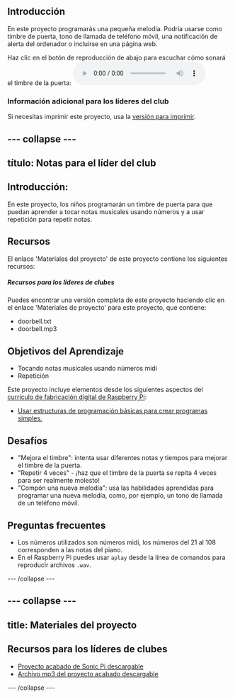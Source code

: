 ## Introducción

En este proyecto programarás una pequeña melodía. Podría usarse como timbre de puerta, tono de llamada de teléfono móvil, una notificación de alerta del ordenador o incluirse en una página web.

<div id="audio-preview" class="pdf-hidden">
  Haz clic en el botón de reproducción de abajo para escuchar cómo sonará el timbre de la puerta: <audio controls preload> <source src="resources/doorbell.mp3" type="audio/mpeg"> Tu navegador no es compatible con el elemento <code>audio</code>. </audio>
</div>

### Información adicional para los líderes del club

Si necesitas imprimir este proyecto, usa la [versión para imprimir](https://projects.raspberrypi.org/en/projects/compose-tune/print).

## \--- collapse \---

## título: Notas para el líder del club

## Introducción:

En este proyecto, los niños programarán un timbre de puerta para que puedan aprender a tocar notas musicales usando números y a usar repetición para repetir notas.

## Recursos

El enlace 'Materiales del proyecto' de este proyecto contiene los siguientes recursos:

##### Recursos para los líderes de clubes

Puedes encontrar una versión completa de este proyecto haciendo clic en el enlace 'Materiales de proyecto' para este proyecto, que contiene:

* doorbell.txt
* doorbell.mp3

## Objetivos del Aprendizaje

* Tocando notas musicales usando números midi
* Repetición

Este proyecto incluye elementos desde los siguientes aspectos del [currículo de fabricación digital de Raspberry Pi](https://rpf.io/curriculum):

* [Usar estructuras de programación básicas para crear programas simples.](https://www.raspberrypi.org/curriculum/programming/creator)

## Desafíos

* "Mejora el timbre": intenta usar diferentes notas y tiempos para mejorar el timbre de la puerta.
* "Repetir 4 veces" - ¡haz que el timbre de la puerta se repita 4 veces para ser realmente molesto!
* "Compón una nueva melodía": usa las habilidades aprendidas para programar una nueva melodía, como, por ejemplo, un tono de llamada de un teléfono móvil.

## Preguntas frecuentes

* Los números utilizados son números midi, los números del 21 al 108 corresponden a las notas del piano.
* En el Raspberry Pi puedes usar `aplay` desde la línea de comandos para reproducir archivos `.wav`.

\--- /collapse \---

## \--- collapse \---

## title: Materiales del proyecto

## Recursos para los líderes de clubes

* [Proyecto acabado de Sonic Pi descargable](resources/doorbell.txt)
* [Archivo mp3 del proyecto acabado descargable](resources/doorbell.mp3)

\--- /collapse \---